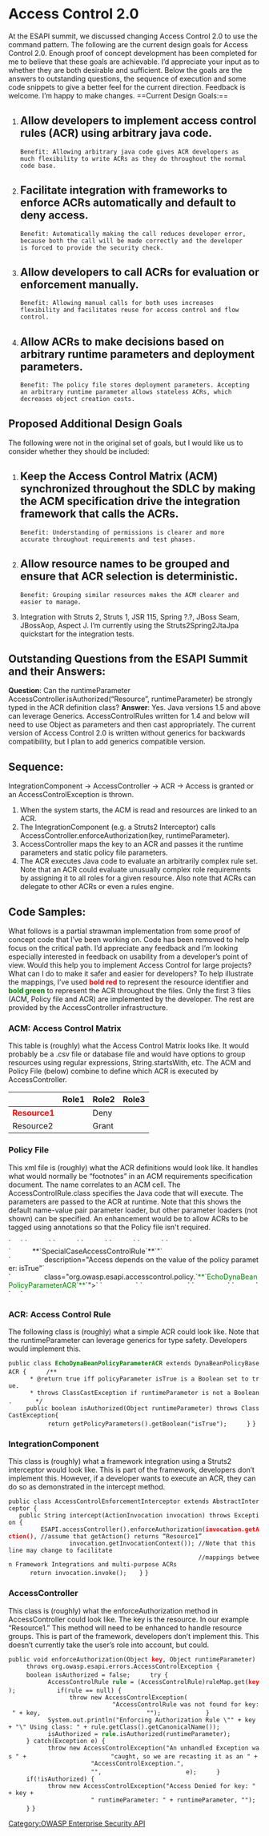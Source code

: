 # Access Control 2.0

At the ESAPI summit, we discussed changing Access Control 2.0 to use the
command pattern. The following are the current design goals for Access
Control 2.0. Enough proof of concept development has been completed for
me to believe that these goals are achievable. I’d appreciate your input
as to whether they are both desirable and sufficient. Below the goals
are the answers to outstanding questions, the sequence of execution and
some code snippets to give a better feel for the current direction.
Feedback is welcome. I’m happy to make changes.
\==Current Design Goals:==

1.  Allow developers to implement access control rules (ACR) using
    arbitrary java code.
      -
        Benefit: Allowing arbitrary java code gives ACR developers as
        much flexibility to write ACRs as they do throughout the normal
        code base.
2.  Facilitate integration with frameworks to enforce ACRs automatically
    and default to deny access.
      -
        Benefit: Automatically making the call reduces developer error,
        because both the call will be made correctly and the developer
        is forced to provide the security check.
3.  Allow developers to call ACRs for evaluation or enforcement
    manually.
      -
        Benefit: Allowing manual calls for both uses increases
        flexibility and facilitates reuse for access control and flow
        control.
4.  Allow ACRs to make decisions based on arbitrary runtime parameters
    and deployment parameters.
      -
        Benefit: The policy file stores deployment parameters. Accepting
        an arbitrary runtime parameter allows stateless ACRs, which
        decreases object creation costs.

## Proposed Additional Design Goals

The following were not in the original set of goals, but I would like us
to consider whether they should be included:

1.  Keep the Access Control Matrix (ACM) synchronized throughout the
    SDLC by making the ACM specification drive the integration framework
    that calls the ACRs.
      -
        Benefit: Understanding of permissions is clearer and more
        accurate throughout requirements and test phases.
2.  Allow resource names to be grouped and ensure that ACR selection is
    deterministic.
      -
        Benefit: Grouping similar resources makes the ACM clearer and
        easier to manage.
3.  Integration with Struts 2, Struts 1, JSR 115, Spring ?.?, JBoss
    Seam, JBossAop, Aspect J. I’m currently using the
    Struts2Spring2JtaJpa quickstart for the integration tests.

## Outstanding Questions from the ESAPI Summit and their Answers:

**Question**: Can the runtimeParameter
AccessController.isAuthorized(“Resource”, runtimeParameter) be
strongly typed in the ACR definition class?
**Answer**: Yes. Java versions 1.5 and above can leverage Generics.
AccessControlRules written for 1.4 and below will need to use Object as
parameters and then cast appropriately. The current version of Access
Control 2.0 is written without generics for backwards compatibility, but
I plan to add generics compatible version.

## Sequence:

IntegrationComponent -\> AccessController -\> ACR -\> Access is granted
or an AccessControlException is thrown.

1.  When the system starts, the ACM is read and resources are linked to
    an ACR.
2.  The IntegrationComponent (e.g. a Struts2 Interceptor) calls
    AccessController.enforceAuthorization(key, runtimeParameter).
3.  AccessController maps the key to an ACR and passes it the runtime
    parameters and static policy file parameters.
4.  The ACR executes Java code to evaluate an arbitrarily complex rule
    set. Note that an ACR could evaluate unusually complex role
    requirements by assigning it to all roles for a given resource. Also
    note that ACRs can delegate to other ACRs or even a rules engine.

## Code Samples:

What follows is a partial strawman implementation from some proof of
concept code that I’ve been working on. Code has been removed to help
focus on the critical path. I’d appreciate any feedback and I’m looking
especially interested in feedback on usability from a developer’s point
of view. Would this help you to implement Access Control for large
projects? What can I do to make it safer and easier for developers? To
help illustrate the mappings, I’ve used <span style="color:red">**bold
red**</span> to represent the resource identifier and
<span style="color:green">**bold green**</span> to represent the ACR
throughout the files. Only the first 3 files (ACM, Policy file and ACR)
are implemented by the developer. The rest are provided by the
AccessController infrastructure.

### ACM: Access Control Matrix

This table is (roughly) what the Access Control Matrix looks like. It
would probably be a .csv file or database file and would have options to
group resources using regular expressions, String.startsWith, etc. The
ACM and Policy File (below) combine to define which ACR is executed by
AccessController.

|                                              | Role1 | Role2 | Role3 |
| -------------------------------------------- | ----- | ----- | ----- |
| <span style="color:red">**Resource1**</span> |       | Deny  |       |
| Resource2                                    |       | Grant |       |

### Policy File

This xml file is (roughly) what the ACR definitions would look like. It
handles what would normally be “footnotes” in an ACM requirements
specification document. The name correlates to an ACM cell. The
AccessControlRule.class specifies the Java code that will execute. The
parameters are passed to the ACR at runtime. Note that this shows the
default name-value pair parameter loader, but other parameter loaders
(not shown) can be specified. An enhancement would be to allow ACRs to
be tagged using annotations so that the Policy file isn't required.

<?xml version="1.0" encoding="ISO-8859-1" ?>

<AccessControlPolicy>
`     `<AccessControlRules>
`           `
`           `<AccessControlRule
                  name="Grant"
                  description="Access is always granted"
                  class="org.owasp.esapi.accesscontrol.AlwaysTrueACR">
`           `</AccessControlRule>
`           `<AccessControlRule
                  name="Deny"
                  description="Access is always denied"
                  class="org.owasp.esapi.accesscontrol.AlwaysFalseACR">
`           `</AccessControlRule>
`           `
`           <AccessControlRule`
`                 name="`<span style="color:green">**`SpecialCaseAccessControlRule`**</span>`"`
`                 description="Access depends on the value of the policy parameter: isTrue"`
`                 class="org.owasp.esapi.accesscontrol.policy.`<span style="color:green">**`EchoDynaBeanPolicyParameterACR`**</span>`">`
`                 `<Parameters>
`                       `<Parameter name="isTrue" type="Boolean" value="true"/>
`                 `</Parameters>
`           `</AccessControlRule>
`     `</AccessControlRules>
</AccessControlPolicy>

### ACR: Access Control Rule

The following class is (roughly) what a simple ACR could look like. Note
that the runtimeParameter can leverage generics for type safety.
Developers would implement this.

`public class `<span style="color:green">**`EchoDynaBeanPolicyParameterACR`**</span>` extends DynaBeanPolicyBaseACR {`
`     /**`
`      * @return true iff policyParameter isTrue is a Boolean set to true.`
`      * throws ClassCastException if runtimeParameter is not a Boolean.`
`      */`
`     public boolean isAuthorized(Object runtimeParameter) throws ClassCastException{           `
`           return getPolicyParameters().getBoolean("isTrue");`
`     }`
`}`

### IntegrationComponent

This class is (roughly) what a framework integration using a Struts2
interceptor would look like. This is part of the framework, developers
don’t implement this. However, if a developer wants to execute an ACR,
they can do so as demonstrated in the intercept method.

`public class AccessControlEnforcementInterceptor extends AbstractInterceptor {`
`   public String intercept(ActionInvocation invocation) throws Exception {`
`         ESAPI.accessController().enforceAuthorization(`<span style="color:red">**`invocation.getAction()`**</span>`, //assume that getAction() returns “Resource1”`
`                 invocation.getInvocationContext()); //Note that this line may change to facilitate `
`                                                     //mappings between Framework Integrations and multi-purpose ACRs`
`      return invocation.invoke();`
`   }`
`}`

### AccessController

This class is (roughly) what the enforceAuthorization method in
AccessController could look like. The key is the resource. In our
example “Resource1.” This method will need to be enhanced to handle
resource groups. This is part of the framework, developers don’t
implement this. This doesn’t currently take the user’s role into
account, but could.

`public void enforceAuthorization(Object `<span style="color:red">**`key`**</span>`, Object runtimeParameter)`
`     throws org.owasp.esapi.errors.AccessControlException {`
`     boolean isAuthorized = false;`
`     try {`
`           AccessControlRule `<span style="color:green">**`rule`**</span>` = (AccessControlRule)ruleMap.get(`<span style="color:red">**`key`**</span>`);`
`           if(rule == null) {`
`                 throw new AccessControlException(`
`                             "AccessControlRule was not found for key: " + key,`
`                             ""); `
`           }`
`           System.out.println("Enforcing Authorization Rule \"" + key + "\" Using class: " + rule.getClass().getCanonicalName());`
`           isAuthorized = `<span style="color:green">**`rule`**</span>`.isAuthorized(runtimeParameter);`
`     } catch(Exception e) {`
`           throw new AccessControlException("An unhandled Exception was " +`
`                       "caught, so we are recasting it as an " +`
`                       "AccessControlException.", `
`                       "",`
`                       e);`
`     }`
`     if(!isAuthorized) {`
`           throw new AccessControlException("Access Denied for key: " + key +`
`                       " runtimeParameter: " + runtimeParameter, "");`
`     }`
`}`

[Category:OWASP Enterprise Security
API](Category:OWASP_Enterprise_Security_API "wikilink")
